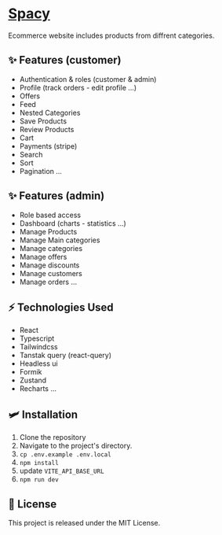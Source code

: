 # [Spacy](https://spacy-app.netlify.app/)

Ecommerce website includes products from diffrent categories.

## ✨ Features (customer)

- Authentication & roles (customer & admin)
- Profile (track orders - edit profile ...)
- Offers
- Feed
- Nested Categories
- Save Products
- Review Products
- Cart
- Payments (stripe)
- Search
- Sort
- Pagination
  ...

## ✨ Features (admin)

- Role based access
- Dashboard (charts - statistics ...)
- Manage Products
- Manage Main categories
- Manage categories
- Manage offers
- Manage discounts
- Manage customers
- Manage orders
  ...

## ⚡ Technologies Used

- React
- Typescript
- Tailwindcss
- Tanstak query (react-query)
- Headless ui
- Formik
- Zustand
- Recharts
  ...

## 🛩 Installation

1. Clone the repository
2. Navigate to the project's directory.
3. `cp .env.example .env.local`
4. `npm install`
5. update `VITE_API_BASE_URL`
6. `npm run dev`

## 📜 License

This project is released under the MIT License.
